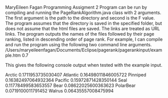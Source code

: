 MaryEileen Fagan
Programming Assigment 2
Program can be run by compiling and running the PageRankAlgorithm.java class with 2 arguments. The first argument is the path to the directory and second is the F value. The program assumes that the directory is saved in the specified folder, but does not assume that the html files are saved. The links are treated as URL links. The program outputs the names of the files followed by their page ranking, listed in descending order of page rank.
For example, I can compile and run the program using the following two command line arguments.
/Users/maryeileenfagan/Documents/Eclipse/pagerank/pagerankinput/example.htm 0.7

This gives the following console output when tested with the example input. 

Arctic     0.1711953735030407
Atlantic     0.16498011846005722
Pinniped     0.16382497064932364
Pacific     0.15972871428350144
Seal     0.11778499583653557
Bear     0.08622025600363623
PolarBear     0.0719100011791452
Walrus     0.06435557008475994
